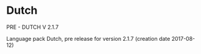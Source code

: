 # Dutch



PRE -  DUTCH  V 2.1.7



Language pack Dutch, pre release for version 2.1.7
(creation date 2017-08-12)





